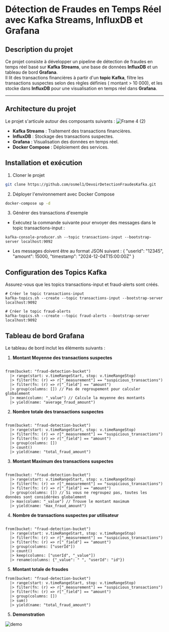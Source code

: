 # Détection de Fraudes en Temps Réel avec Kafka Streams, InfluxDB et Grafana

##  Description du projet  
Ce projet consiste à développer un pipeline de détection de fraudes en temps réel basé sur **Kafka Streams**, une base de données **InfluxDB** et un tableau de bord **Grafana**.  
Il lit des transactions financières à partir d'un **topic Kafka**, filtre les transactions suspectes selon des règles définies ( montant > 10 000), et les stocke dans **InfluxDB** pour une visualisation en temps réel dans **Grafana**.

---

##  Architecture du projet  

Le projet s'articule autour des composants suivants :
![Frame 4 (2)](https://github.com/user-attachments/assets/c62260f6-0f24-4e8f-8b18-f9ad85399399)


- **Kafka Streams** : Traitement des transactions financières.
- **InfluxDB** : Stockage des transactions suspectes.
- **Grafana** : Visualisation des données en temps réel.
- **Docker Compose** : Déploiement des services.
  

## Installation et exécution
1. Cloner le projet
   
```bash
git clone https://github.com/osmel1/DevoirDetectionFraudesKafka.git

```

2. Déployer l'environnement avec Docker Compose
```bash
docker-compose up -d

```

3. Générer des transactions d'exemple
-  Exécutez la commande suivante pour envoyer des messages dans le topic transactions-input :
```
kafka-console-producer.sh --topic transactions-input --bootstrap-server localhost:9092 
```
-  Les messages doivent être au format JSON suivant : 
   {
    "userId": "12345",
    "amount": 15000,
    "timestamp": "2024-12-04T15:00:00Z"
   }


## Configuration des Topics Kafka
Assurez-vous que les topics transactions-input et fraud-alerts sont créés.
```
# Créer le topic transactions-input
kafka-topics.sh --create --topic transactions-input --bootstrap-server localhost:9092

# Créer le topic fraud-alerts
kafka-topics.sh --create --topic fraud-alerts --bootstrap-server localhost:9092

```
## Tableau de bord Grafana
Le tableau de bord inclut les éléments suivants :

1. **Montant Moyenne des transactions suspectes**

```

from(bucket: "fraud-detection-bucket")
  |> range(start: v.timeRangeStart, stop: v.timeRangeStop)
  |> filter(fn: (r) => r["_measurement"] == "suspicious_transactions")
  |> filter(fn: (r) => r["_field"] == "amount")
  |> group(columns: []) // Pas de regroupement pour calculer globalement
  |> mean(column: "_value") // Calcule la moyenne des montants
  |> yield(name: "average_fraud_amount")

```

2. **Nombre totale des transactions suspectes**
```

from(bucket: "fraud-detection-bucket")
  |> range(start: v.timeRangeStart, stop: v.timeRangeStop)
  |> filter(fn: (r) => r["_measurement"] == "suspicious_transactions")
  |> filter(fn: (r) => r["_field"] == "amount")
  |> group(columns: [])
  |> count()
  |> yield(name: "total_fraud_amount")
```
3. **Montant Maximum des transactions suspectes**

```

from(bucket: "fraud-detection-bucket")
  |> range(start: v.timeRangeStart, stop: v.timeRangeStop)
  |> filter(fn: (r) => r["_measurement"] == "suspicious_transactions")
  |> filter(fn: (r) => r["_field"] == "amount")
  |> group(columns: []) // Si vous ne regroupez pas, toutes les données sont considérées globalement
  |> max(column: "_value") // Trouve le montant maximum
  |> yield(name: "max_fraud_amount")

```

4. **Nombre de transactions suspectes par utilisateur**

```

from(bucket: "fraud-detection-bucket")
  |> range(start: v.timeRangeStart, stop: v.timeRangeStop)
  |> filter(fn: (r) => r["_measurement"] == "suspicious_transactions")
  |> filter(fn: (r) => r["_field"] == "amount")
  |> group(columns: ["userId"])
  |> count()
  |> keep(columns: ["userId", "_value"])
  |> rename(columns: {"_value": " ", "userId": "id"})

```


5. **Montant totale de fraudes**

```
from(bucket: "fraud-detection-bucket")
  |> range(start: v.timeRangeStart, stop: v.timeRangeStop)
  |> filter(fn: (r) => r["_measurement"] == "suspicious_transactions")
  |> filter(fn: (r) => r["_field"] == "amount")
  |> group(columns: [])
  |> sum()
  |> yield(name: "total_fraud_amount")
```

5. **Demonstration**

![demo](https://github.com/user-attachments/assets/4c1b3599-5c43-477a-911e-b8c90ce2f168)

